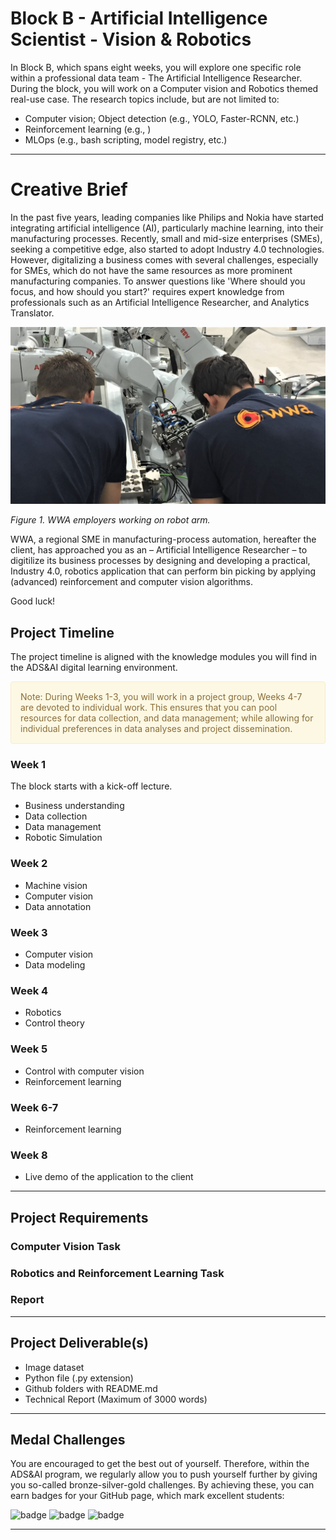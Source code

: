 # Block B - Artificial Intelligence Scientist - Vision & Robotics

In Block B, which spans eight weeks, you will explore one specific role within a professional data team - The Artificial Intelligence Researcher. During the block, you will work on a Computer vision and Robotics themed real-use case. The research topics include, but are not limited to:

- Computer vision; Object detection (e.g., YOLO, Faster-RCNN, etc.)
- Reinforcement learning (e.g., )
- MLOps (e.g., bash scripting, model registry, etc.) 

***

# Creative Brief

In the past five years, leading companies like Philips and Nokia have started integrating artificial intelligence (AI), particularly machine learning, into their manufacturing processes. Recently, small and mid-size enterprises (SMEs), seeking a competitive edge, also started to adopt Industry 4.0 technologies. However, digitalizing a business comes with several challenges, especially for SMEs, which do not have the same resources as more prominent manufacturing companies. To answer questions like 'Where should you focus, and how should you start?' requires expert knowledge from professionals such as an Artificial Intelligence Researcher, and Analytics Translator.  

<img src="./images/WWA.jpg" alt="Bin Picking" width="600"/>

*Figure 1. WWA employers working on robot arm.*

WWA, a regional SME in manufacturing-process automation,  hereafter the client, has approached you as an – Artificial Intelligence Researcher – to digitilize its business processes by designing and developing a practical, Industry 4.0, robotics application that can perform bin picking by applying (advanced) reinforcement and computer vision algorithms. 

Good luck!

## Project Timeline

The project timeline is aligned with the knowledge modules you will find in the ADS&AI digital learning environment.

<div style="padding: 15px; border: 1px solid transparent; border-color: transparent; margin-bottom: 20px; border-radius: 4px; color: #8a6d3b;; background-color: #fcf8e3; border-color: #faebcc;">
Note: During Weeks 1-3, you will work in a project group, Weeks 4-7 are devoted to individual work. This ensures that you can pool resources for data collection, and data management; while allowing for individual preferences in data analyses and project dissemination.
</div>

### Week 1

The block starts with a kick-off lecture. 

- Business understanding
- Data collection
- Data management
- Robotic Simulation

### Week 2

- Machine vision
- Computer vision
- Data annotation

### Week 3

- Computer vision
- Data modeling 

### Week 4

- Robotics
- Control theory

### Week 5

- Control with computer vision
- Reinforcement learning

### Week 6-7

- Reinforcement learning

### Week 8 

- Live demo of the application to the client

*** 

## Project Requirements

### Computer Vision Task

### Robotics and Reinforcement Learning Task

### Report

***

## Project Deliverable(s)

- Image dataset 
- Python file (.py extension)
- Github folders with README.md
- Technical Report (Maximum of 3000 words)

***

## Medal Challenges 

You are encouraged to get the best out of yourself. Therefore, within the ADS&AI program, we regularly allow you to push yourself further by giving you so-called bronze-silver-gold challenges. By achieving these, you can earn badges for your GitHub page, which mark excellent students: 

![badge](https://custom-icon-badges.herokuapp.com/badge/ADS&AI-1x-orange.svg?logo=bronzemedal) ![badge](https://custom-icon-badges.herokuapp.com/badge/ADS&AI-1x-orange.svg?logo=silvermedal) ![badge](https://custom-icon-badges.herokuapp.com/badge/ADS&AI-1x-orange.svg?logo=goldmedal)

*** 
